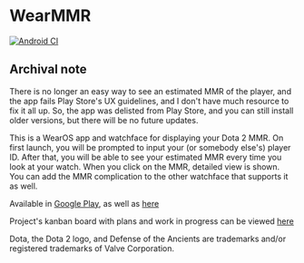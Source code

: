# WearMMR

[![Android CI](https://github.com/fobo66/WearMMR/actions/workflows/android.yml/badge.svg)](https://github.com/fobo66/WearMMR/actions/workflows/android.yml)

## Archival note

There is no longer an easy way to see an estimated MMR of the player, and the app fails Play Store's UX guidelines, and I don't have much resource to fix it all up. So, the app was delisted from Play Store, and you can still install older versions, but there will be no future updates.

This is a WearOS app and watchface for displaying your Dota 2 MMR. On first launch, you will be prompted to input your (or somebody else's) player ID. After that, you will be able to see your estimated MMR every time you look at your watch. When you click on the MMR, detailed view is shown. You can add the MMR complication to the other watchface that supports it as well.

Available in [Google Play](https://play.google.com/store/apps/details?id=io.github.fobo66.wearmmr), as well as [here](https://github.com/fobo66/WearMMR/releases/tag/v2.0)

Project's kanban board with plans and work in progress can be viewed [here](https://trello.com/b/zeT8HvMz/wearmmr)

Dota, the Dota 2 logo, and Defense of the Ancients are trademarks and/or registered trademarks of Valve Corporation.
